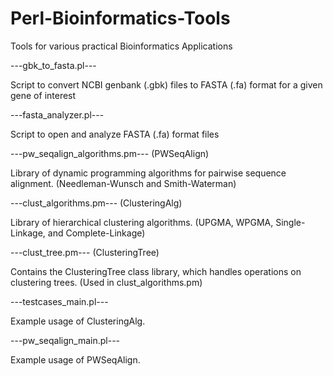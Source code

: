 # Perl-Bioinformatics-Tools
Tools for various practical Bioinformatics Applications

---gbk_to_fasta.pl---

  Script to convert NCBI genbank (.gbk) files to FASTA (.fa) format for a given gene of interest

---fasta_analyzer.pl---

  Script to open and analyze FASTA (.fa) format files

---pw_seqalign_algorithms.pm--- (PWSeqAlign)

  Library of dynamic programming algorithms for pairwise sequence alignment.
  (Needleman-Wunsch and Smith-Waterman)

---clust_algorithms.pm--- (ClusteringAlg)

  Library of hierarchical clustering algorithms.
  (UPGMA, WPGMA, Single-Linkage, and Complete-Linkage)

---clust_tree.pm--- (ClusteringTree)

  Contains the ClusteringTree class library, which handles operations on clustering trees. (Used in clust_algorithms.pm)

---testcases_main.pl---

  Example usage of ClusteringAlg.

---pw_seqalign_main.pl---

  Example usage of PWSeqAlign.

